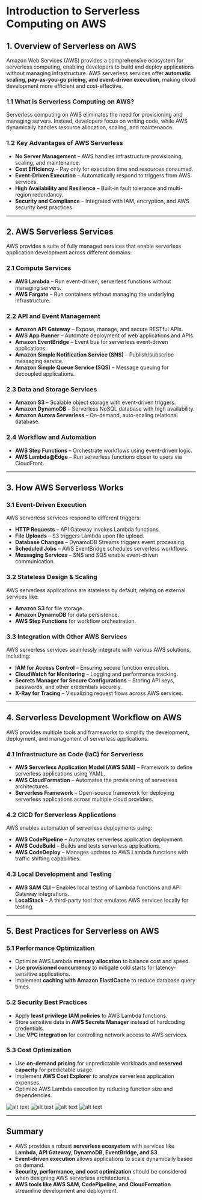 # **Introduction to Serverless Computing on AWS**

## **1. Overview of Serverless on AWS**
Amazon Web Services (AWS) provides a comprehensive ecosystem for serverless computing, enabling developers to build and deploy applications without managing infrastructure. AWS serverless services offer **automatic scaling, pay-as-you-go pricing, and event-driven execution**, making cloud development more efficient and cost-effective.

### **1.1 What is Serverless Computing on AWS?**
Serverless computing on AWS eliminates the need for provisioning and managing servers. Instead, developers focus on writing code, while AWS dynamically handles resource allocation, scaling, and maintenance.

### **1.2 Key Advantages of AWS Serverless**
- **No Server Management** – AWS handles infrastructure provisioning, scaling, and maintenance.
- **Cost Efficiency** – Pay only for execution time and resources consumed.
- **Event-Driven Execution** – Automatically respond to triggers from AWS services.
- **High Availability and Resilience** – Built-in fault tolerance and multi-region redundancy.
- **Security and Compliance** – Integrated with IAM, encryption, and AWS security best practices.

---

## **2. AWS Serverless Services**
AWS provides a suite of fully managed services that enable serverless application development across different domains:

### **2.1 Compute Services**
- **AWS Lambda** – Run event-driven, serverless functions without managing servers.
- **AWS Fargate** – Run containers without managing the underlying infrastructure.

### **2.2 API and Event Management**
- **Amazon API Gateway** – Expose, manage, and secure RESTful APIs.
- **AWS App Runner** – Automate deployment of web applications and APIs.
- **Amazon EventBridge** – Event bus for serverless event-driven applications.
- **Amazon Simple Notification Service (SNS)** – Publish/subscribe messaging service.
- **Amazon Simple Queue Service (SQS)** – Message queuing for decoupled applications.

### **2.3 Data and Storage Services**
- **Amazon S3** – Scalable object storage with event-driven triggers.
- **Amazon DynamoDB** – Serverless NoSQL database with high availability.
- **Amazon Aurora Serverless** – On-demand, auto-scaling relational database.

### **2.4 Workflow and Automation**
- **AWS Step Functions** – Orchestrate workflows using event-driven logic.
- **AWS Lambda@Edge** – Run serverless functions closer to users via CloudFront.

---

## **3. How AWS Serverless Works**
### **3.1 Event-Driven Execution**
AWS serverless services respond to different triggers:
- **HTTP Requests** – API Gateway invokes Lambda functions.
- **File Uploads** – S3 triggers Lambda upon file upload.
- **Database Changes** – DynamoDB Streams triggers event processing.
- **Scheduled Jobs** – AWS EventBridge schedules serverless workflows.
- **Messaging Services** – SNS and SQS enable event-driven communication.

### **3.2 Stateless Design & Scaling**
AWS serverless applications are stateless by default, relying on external services like:
- **Amazon S3** for file storage.
- **Amazon DynamoDB** for data persistence.
- **AWS Step Functions** for workflow orchestration.

### **3.3 Integration with Other AWS Services**
AWS serverless services seamlessly integrate with various AWS solutions, including:
- **IAM for Access Control** – Ensuring secure function execution.
- **CloudWatch for Monitoring** – Logging and performance tracking.
- **Secrets Manager for Secure Configurations** – Storing API keys, passwords, and other credentials securely.
- **X-Ray for Tracing** – Visualizing request flows across AWS services.

---

## **4. Serverless Development Workflow on AWS**
AWS provides multiple tools and frameworks to simplify the development, deployment, and management of serverless applications.

### **4.1 Infrastructure as Code (IaC) for Serverless**
- **AWS Serverless Application Model (AWS SAM)** – Framework to define serverless applications using YAML.
- **AWS CloudFormation** – Automates the provisioning of serverless architectures.
- **Serverless Framework** – Open-source framework for deploying serverless applications across multiple cloud providers.

### **4.2 CICD for Serverless Applications**
AWS enables automation of serverless deployments using:
- **AWS CodePipeline** – Automates serverless application deployment.
- **AWS CodeBuild** – Builds and tests serverless applications.
- **AWS CodeDeploy** – Manages updates to AWS Lambda functions with traffic shifting capabilities.

### **4.3 Local Development and Testing**
- **AWS SAM CLI** – Enables local testing of Lambda functions and API Gateway integrations.
- **LocalStack** – A third-party tool that emulates AWS services locally for testing.

---

## **5. Best Practices for Serverless on AWS**
### **5.1 Performance Optimization**
- Optimize AWS Lambda **memory allocation** to balance cost and speed.
- Use **provisioned concurrency** to mitigate cold starts for latency-sensitive applications.
- Implement **caching with Amazon ElastiCache** to reduce database query times.

### **5.2 Security Best Practices**
- Apply **least privilege IAM policies** to AWS Lambda functions.
- Store sensitive data in **AWS Secrets Manager** instead of hardcoding credentials.
- Use **VPC integration** for controlling network access to AWS services.

### **5.3 Cost Optimization**
- Use **on-demand pricing** for unpredictable workloads and **reserved capacity** for predictable usage.
- Implement **AWS Cost Explorer** to analyze serverless application expenses.
- Optimize AWS Lambda execution by reducing function size and dependencies.


![alt text](image-3.png)
![alt text](image-4.png)
![alt text](image-5.png)
![alt text](image-6.png)

---

## **Summary**
- AWS provides a robust **serverless ecosystem** with services like **Lambda, API Gateway, DynamoDB, EventBridge, and S3**.
- **Event-driven execution** allows applications to scale dynamically based on demand.
- **Security, performance, and cost optimization** should be considered when designing AWS serverless architectures.
- **AWS tools like AWS SAM, CodePipeline, and CloudFormation** streamline development and deployment.

